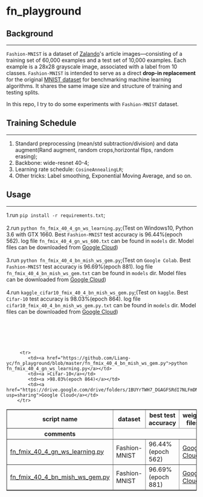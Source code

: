 # fn_playground

## Background
-----
`Fashion-MNIST` is a dataset of [Zalando](https://github.com/zalandoresearch/fashion-mnist)'s article images—consisting of a training set of 60,000 examples and a test set of 10,000 examples. Each example is a 28x28 grayscale image, associated with a label from 10 classes.  `Fashion-MNIST` is intended to serve as a direct **drop-in replacement** for the original [MNIST dataset](http://yann.lecun.com/exdb/mnist/) for benchmarking machine learning algorithms. It shares the same image size and structure of training and testing splits.

In this repo, I try to do some experiments with `Fashion-MNIST` dataset.

## Training Schedule
-----
1.  Standard preprocessing (mean/std subtraction/division) and data augment(Rand augment, random crops,horizontal flips, random erasing);
2.  Backbone: wide-resnet 40-4;
3.  Learning rate schedule: `CosineAnnealingLR`;
4.  Other tricks: Label smoothing, Exponential Moving Average, and so on.
## Usage
-----

1.run ```pip install -r requirements.txt```;<br><br>
2.run ```python fn_fmix_40_4_gn_ws_learning.py```;(Test on Windows10, Python 3.6 with GTX 1660. Best `Fashion-MNIST` test accuracy is 96.44%(epoch 562). log file `fn_fmix_40_4_gn_ws_600.txt` can be found in `models` dir. Model files can be downloaded from [Google Cloud](https://drive.google.com/drive/folders/1JfyBisN1kubm2rC_hHblai8MdNWkZxHU?usp=sharing))<br><br>
3.run ```python fn_fmix_40_4_bn_mish_ws_gem.py```;(Test on `Google Colab`. Best `Fashion-MNIST` test accuracy is 96.69%(epoch 881). log file `fn_fmix_40_4_bn_mish_ws_gem.txt` can be found in `models` dir. Model files can be downloaded from [Google Cloud](https://drive.google.com/drive/folders/1a6ZChTZJERsJp98mWy37kTHhRGOgT0mO?usp=sharing))<br><br>
4.run ```kaggle_cifar10_fmix_40_4_bn_mish_ws_gem.py```;(Test on `kaggle`. Best `Cifar-10` test accuracy is 98.03%(epoch 864). log file `cifar10_fmix_40_4_bn_mish_ws_gem.py.txt` can be found in `models` dir. Model files can be downloaded from [Google Cloud](https://drive.google.com/drive/folders/1BUYrTWH7_DGAGFSRdI7NLFmDMW5W716Q?usp=sharing))<br><br>
<table  width="95%" border="1" cellpadding="2" cellspacing="1" style="table-layout:fixed;">
<thead><tr><th>script name</th><th>dataset</th><th>best test accuracy</th><th>weight files</th></tr><th>comments</th></tr></thead>
        <tr>
            <td><a href="https://github.com/Liang-yc/fn_playground/blob/master/fn_fmix_40_4_gn_ws_learning.py">fn_fmix_40_4_gn_ws_learning.py</a></td>
            <td><a >Fashion-MNIST</a></td>
            <td><a >96.44%(epoch 562)</a></td>
            <td><a href="https://drive.google.com/drive/folders/1JfyBisN1kubm2rC_hHblai8MdNWkZxHU?usp=sharing">Google Cloud</a></td>
        </tr>

        <tr>
            <td><a href="https://github.com/Liang-yc/fn_playground/blob/master/fn_fmix_40_4_bn_mish_ws_gem.py">fn_fmix_40_4_bn_mish_ws_gem.py</a></td>
            <td><a >Fashion-MNIST</a></td>
            <td><a >96.69%(epoch 881)</a></td>
            <td><a href="https://drive.google.com/drive/folders/1a6ZChTZJERsJp98mWy37kTHhRGOgT0mO?usp=sharing">Google Cloud</a></td>
        </tr>
        
        
         <tr>
            <td><a href="https://github.com/Liang-yc/fn_playground/blob/master/fn_fmix_40_4_bn_mish_ws_gem.py">python fn_fmix_40_4_gn_ws_learning.py</a></td>
            <td><a >Cifar-10</a></td>
            <td><a >98.03%(epoch 864)</a></td>
            <td><a href="https://drive.google.com/drive/folders/1BUYrTWH7_DGAGFSRdI7NLFmDMW5W716Q?usp=sharing">Google Cloud</a></td>
        </tr>
</table>
